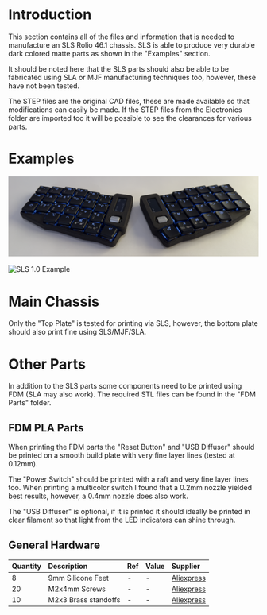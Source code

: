 # Introduction

This section contains all of the files and information that is needed to manufacture an SLS Rolio 46.1 chassis. SLS is able to produce very durable dark colored matte parts as shown in the "Examples" section.

It should be noted here that the SLS parts should also be able to be fabricated using SLA or MJF manufacturing techniques too, however, these have not been tested.

The STEP files are the original CAD files, these are made available so that modifications can easily be made. If the STEP files from the Electronics folder are imported too it will be possible to see the clearances for various parts.

# Examples


![SLS 1.0 Example](../../images/sls/backlight_on.png?raw=true "SLS 1.0 Example")

![SLS 1.0 Example](../../images/sls/above.png?raw=true "SLS 1.0 Example")


# Main Chassis

Only the "Top Plate" is tested for printing via SLS, however, the bottom plate should also print fine using SLS/MJF/SLA.

# Other Parts

In addition to the SLS parts some components need to be printed using FDM (SLA may also work). The required STL files can be found in the "FDM Parts" folder.

## FDM PLA Parts

When printing the FDM parts the "Reset Button" and "USB Diffuser" should be printed on a smooth build plate with very fine layer lines (tested at 0.12mm).

The "Power Switch" should be printed with a raft and very fine layer lines too. When printing a multicolor switch I found that a 0.2mm nozzle yielded best results, however, a 0.4mm nozzle does also work.

The "USB Diffuser" is optional, if it is printed it should ideally be printed in clear filament so that light from the LED indicators can shine through.

## General Hardware

| Quantity  | Description  | Ref  | Value  | Supplier  |
|:----------|:----------|:----------|:----------|:----------|
| 8  | 9mm Silicone Feet | -  | - | [Aliexpress](https://www.aliexpress.com/item/1005005504977168.html?spm=a2g0o.order_list.order_list_main.67.675e1802ITKJQ5 )  |
| 20 | M2x4mm Screws | -  | -  | [Aliexpress](https://www.aliexpress.com/item/32810872544.html?spm=a2g0o.productlist.main.1.764965e5UFrGqL&algo_pvid=c5686b2b-d8dd-403c-b107-a5b601dd8758&algo_exp_id=c5686b2b-d8dd-403c-b107-a5b601dd8758-0&pdp_npi=4%40dis%21AUD%212.42%211.67%21%21%211.52%21%21%402103209516943107919815919eb511%2112000026955302078%21sea%21AU%21192529469%21S&curPageLogUid=TCVQaWi3Sbah)  |
| 10 | M2x3 Brass standoffs | - | - | [Aliexpress](https://www.aliexpress.com/item/32883265100.html?spm=a2g0o.order_list.order_list_main.258.1b9d1802Yf2L1Q)|